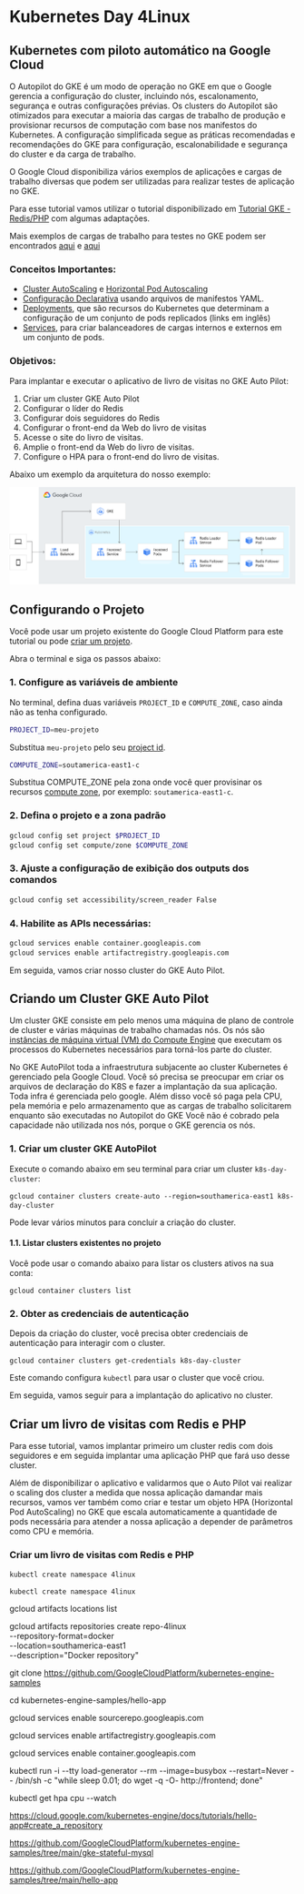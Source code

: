 # Kubernetes Day 4Linux

## Kubernetes com piloto automático na Google Cloud

O Autopilot do GKE é um modo de operação no GKE em que o Google gerencia a configuração do cluster, incluindo nós, escalonamento, segurança e outras configurações prévias. Os clusters do Autopilot são otimizados para executar a maioria das cargas de trabalho de produção e provisionar recursos de computação com base nos manifestos do Kubernetes. A configuração simplificada segue as práticas recomendadas e recomendações do GKE para configuração, escalonabilidade e segurança do cluster e da carga de trabalho.

O Google Cloud disponibiliza vários exemplos de aplicações e cargas de trabalho diversas que podem ser utilizadas para realizar testes de aplicação no GKE.

Para esse tutorial vamos utilizar o tutorial disponibilizado em [Tutorial GKE - Redis/PHP](https://cloud.google.com/kubernetes-engine/docs/tutorials/guestbook) com algumas adaptações.

Mais exemplos de cargas de trabalho para testes no GKE podem ser encontrados [aqui](https://cloud.google.com/kubernetes-engine/docs/samples) e [aqui](https://github.com/GoogleCloudPlatform/kubernetes-engine-samples)

### Conceitos Importantes:

- [Cluster AutoScaling](https://cloud.google.com/kubernetes-engine/docs/concepts/cluster-autoscaler?hl=pt-br) e [Horizontal Pod Autoscaling](https://kubernetes.io/docs/tasks/run-application/horizontal-pod-autoscale/)
- [Configuração Declarativa](https://kubernetes.io/docs/tasks/manage-kubernetes-objects/declarative-config) usando arquivos de manifestos YAML.
- [Deployments](https://kubernetes.io/docs/concepts/workloads/controllers/deployment), que são recursos do Kubernetes que determinam a configuração de um conjunto de pods replicados (links em inglês)
- [Services](https://kubernetes.io/docs/concepts/services-networking/service), para criar balanceadores de cargas internos e externos em um conjunto de pods.

### Objetivos:

Para implantar e executar o aplicativo de livro de visitas no GKE Auto Pilot:

1. Criar um cluster GKE Auto Pilot
1. Configurar o líder do Redis
1. Configurar dois seguidores do Redis
1. Configurar o front-end da Web do livro de visitas
1. Acesse o site do livro de visitas.
1. Amplie o front-end da Web do livro de visitas.
1. Configure o HPA para o front-end do livro de visitas.

Abaixo um exemplo da arquitetura do nosso exemplo:

![Diagrama Projeto](./images/guestbook_diagram.svg)

## Configurando o Projeto

Você pode usar um projeto existente do Google Cloud Platform para este tutorial ou pode [criar um projeto](https://cloud.google.com/resource-manager/docs/creating-managing-projects#creating_a_project).

Abra o <walkthrough-editor-spotlight spotlightId="menu-terminal">terminal</walkthrough-editor-spotlight> e siga os passos abaixo:

### 1. Configure as variáveis de ambiente

No terminal, defina duas variáveis `PROJECT_ID` e `COMPUTE_ZONE`, caso ainda não as tenha configurado.

```bash
PROJECT_ID=meu-projeto
```
Substitua `meu-projeto` pelo seu [project id](https://support.google.com/cloud/answer/6158840).

```bash
COMPUTE_ZONE=soutamerica-east1-c
```
Substitua COMPUTE_ZONE pela zona onde você quer provisinar os recursos [compute zone](https://cloud.google.com/compute/docs/regions-zones#available), por exemplo: `soutamerica-east1-c`.

### 2. Defina o projeto e a zona padrão
```bash
gcloud config set project $PROJECT_ID
gcloud config set compute/zone $COMPUTE_ZONE
```

### 3. Ajuste a configuração de exibição dos outputs dos comandos

```bash
gcloud config set accessibility/screen_reader False
```

### 4. Habilite as APIs necessárias:

```bash
gcloud services enable container.googleapis.com
gcloud services enable artifactregistry.googleapis.com
```

Em seguida, vamos criar nosso cluster do GKE Auto Pilot.


## Criando um Cluster GKE Auto Pilot

Um cluster GKE consiste em pelo menos uma máquina de plano de controle de cluster e várias máquinas de trabalho chamadas nós. Os nós são [instâncias de máquina virtual (VM) do Compute Engine](https://cloud.google.com/compute/docs/instances) que executam os processos do Kubernetes necessários para torná-los parte do cluster.

No GKE AutoPilot toda a infraestrutura subjacente ao cluster Kubernetes é gerenciado pela Google Cloud. Você só precisa se preocupar em criar os arquivos de declaração do K8S e fazer a implantação da sua aplicação. Toda infra é gerenciada pelo google. Além disso você só paga pela CPU, pela memória e pelo armazenamento que as cargas de trabalho solicitarem enquanto são executadas no Autopilot do GKE Você não é cobrado pela capacidade não utilizada nos nós, porque o GKE gerencia os nós.

### 1. Criar um cluster GKE AutoPilot

Execute o comando abaixo em seu terminal para criar um cluster `k8s-day-cluster`:

```
gcloud container clusters create-auto --region=southamerica-east1 k8s-day-cluster
```

Pode levar vários minutos para concluir a criação do cluster.

#### 1.1. Listar clusters existentes no projeto

Você pode usar o comando abaixo para listar os clusters ativos na sua conta:

```
gcloud container clusters list
```

### 2. Obter as credenciais de autenticação

Depois da criação do cluster, você precisa obter credenciais de autenticação para interagir com o cluster.

```
gcloud container clusters get-credentials k8s-day-cluster
```

Este comando configura `kubectl` para usar o cluster que você criou.


Em seguida, vamos seguir para a implantação do aplicativo no cluster.

## Criar um livro de visitas com Redis e PHP

Para esse tutorial, vamos implantar primeiro um cluster redis com dois seguidores e em seguida implantar uma aplicação PHP que fará uso desse cluster. 

Além de disponibilizar o aplicativo e validarmos que o Auto Pilot vai realizar o scaling dos cluster a medida que nossa aplicação damandar mais recursos, vamos ver também como criar e testar um objeto HPA (Horizontal Pod AutoScaling) no GKE que escala automaticamente a quantidade de pods necessária para atender a nossa aplicação a depender de parâmetros como CPU e memória.


### Criar um livro de visitas com Redis e PHP





```
kubectl create namespace 4linux
```

```
kubectl create namespace 4linux
```

gcloud artifacts locations list


gcloud artifacts repositories create repo-4linux \
   --repository-format=docker \
   --location=southamerica-east1 \
   --description="Docker repository"


git clone https://github.com/GoogleCloudPlatform/kubernetes-engine-samples

cd kubernetes-engine-samples/hello-app


gcloud services enable sourcerepo.googleapis.com

gcloud services enable artifactregistry.googleapis.com

gcloud services enable container.googleapis.com


kubectl run -i --tty load-generator --rm --image=busybox --restart=Never -- /bin/sh -c "while sleep 0.01; do wget -q -O- http://frontend; done"

kubectl get hpa cpu --watch


https://cloud.google.com/kubernetes-engine/docs/tutorials/hello-app#create_a_repository

https://github.com/GoogleCloudPlatform/kubernetes-engine-samples/tree/main/gke-stateful-mysql

https://github.com/GoogleCloudPlatform/kubernetes-engine-samples/tree/main/hello-app
